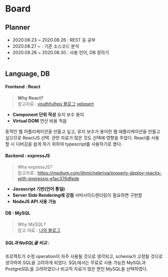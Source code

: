# Board
## Planner
* 2020.08.23 ~ 2020.08.26 : REST 등 공부
* 2020.08.27 ~ : 기존 소스코드 분석
* 2020.08.28 ~ 2020.08.30 : 사용 언어, DB 정하기
* 

## Language, DB
#### Frontend : React
>  **Why React?**   
참고자료 : 
[youthfulhps 블로그][youthfulhps]
[velopert][velopert]
 
* **Component 단위 작성**
유지 보수 용이
* **Virtual DOM**
연산 비용 적음

동적인 웹 어플리케이션을 만들고 싶고, 유지 보수가 용이한 웹 애플리케이션을 만들고 싶으므로 ReactJS 선택.
관련 자료가 많은 것도 선택에 영향을 주었다.
React를 사용할 시 디버깅을 쉽게 하기 위하여 typescript를 사용하기로 했다.


#### Backend : expressJS
> Why expressJS?   
참고자료 : <https://medium.com/@micheleriva/properly-deploy-reactjs-with-expressjs-e1ac376dfede>

* **Javascript 기반(언어 통일)**
* **Server Side Rendering에 강점**
서버사이드렌더링이 필요하면 구현할 
* **NodeJS API 사용 가능**

#### DB : MySQL
> Why MySQL?   
참고 자료 :
[나의 블로그][나의 블로그]

##### SQL과 NoSQL을 비교 :
프로젝트가 수정 operation이 자주 사용될 것으로 생각되고, schema가 고정될 것으로 생각하여 SQL을 고려하게 되었다.
SQL에서는 무료로 사용 가능한 MySQL과 PostgreSQL을 고려하였으나 비교적 자료가 많은 편인 MySQL을 선택하였다.

[youthfulhps]: https://velog.io/@youthfulhps/React-React%EB%A5%BC-%EC%82%AC%EC%9A%A9%ED%95%98%EB%8A%94-%EC%9D%B4%EC%9C%A0
[velopert]: https://velopert.com/3612
[나의 블로그]: https://woojinger.tistory.com/34

